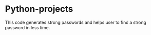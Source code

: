 # Python-projects
This code generates strong passwords and helps user to find a strong password in less time.  
